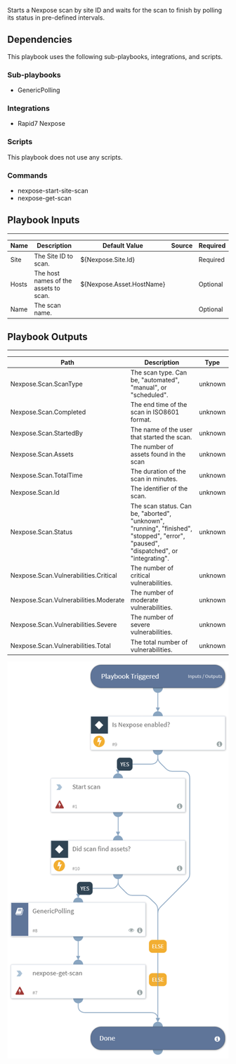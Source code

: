 Starts a Nexpose scan by site ID and waits for the scan to finish by polling its status in pre-defined intervals.

## Dependencies
This playbook uses the following sub-playbooks, integrations, and scripts.

### Sub-playbooks
* GenericPolling

### Integrations
* Rapid7 Nexpose

### Scripts
This playbook does not use any scripts.

### Commands
* nexpose-start-site-scan
* nexpose-get-scan

## Playbook Inputs
---

| **Name** | **Description** | **Default Value** | **Source** | **Required** |
| --- | --- | --- | --- | --- |
| Site | The Site ID to scan. | ${Nexpose.Site.Id} |  | Required |
| Hosts | The host names of the assets to scan. | ${Nexpose.Asset.HostName} |  | Optional |
| Name | The scan name. |  |  | Optional |

## Playbook Outputs
---

| **Path** | **Description** | **Type** |
| --- | --- | --- |
| Nexpose.Scan.ScanType | The scan type. Can be, "automated", "manual", or "scheduled". | unknown |
| Nexpose.Scan.Completed | The end time of the scan in ISO8601 format. | unknown |
| Nexpose.Scan.StartedBy | The name of the user that started the scan. | unknown |
| Nexpose.Scan.Assets | The number of assets found in the scan | unknown |
| Nexpose.Scan.TotalTime | The duration of the scan in minutes. | unknown |
| Nexpose.Scan.Id | The identifier of the scan. | unknown |
| Nexpose.Scan.Status | The scan status. Can be, "aborted", "unknown", "running", "finished", "stopped", "error", "paused", "dispatched", or "integrating". | unknown |
| Nexpose.Scan.Vulnerabilities.Critical | The number of critical vulnerabilities. | unknown |
| Nexpose.Scan.Vulnerabilities.Moderate | The number of moderate vulnerabilities. | unknown |
| Nexpose.Scan.Vulnerabilities.Severe | The number of severe vulnerabilities. | unknown |
| Nexpose.Scan.Vulnerabilities.Total | The total number of vulnerabilities. | unknown |

![Scan_Nexpose_Site](https://github.com/ElazarK/content-docs/blob/master/images/playbooks/Scan_Nexpose_Site.png)
